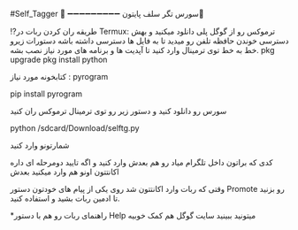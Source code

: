 #Self_Tagger 🔗
➖➖➖➖➖➖➖➖➖
سورس تگر سلف پایتون🔗

⁉️طریقه ران کردن ربات در Termux:
ترموکس رو از گوگل پلی دانلود میکنید و بهش دسترسی خوندن حافظه تلفن رو میدید تا به فایل ها دسترسی داشته باشه
دستورات زیرو خط به خط توی ترمینال وارد کنید تا آپدیت ها و برنامه های مورد نیاز نصب بشه.
pkg upgrade
pkg install python

کتابخونه مورد نیاز : pyrogram

pip install pyrogram

 سورس رو دانلود کنید و دستور زیر رو توی ترمینال ترموکس ران کنید 

python /sdcard/Download/selftg.py

 شمارتونو وارد کنید

کدی که براتون داخل تلگرام میاد رو هم بعدش وارد کنید و اگه تایید دومرحله ای داره اکانتتون اونو هم وارد میکنید بعدش

وقتی که ربات وارد اکانتتون شد روی یکی از پیام های خودتون دستور Promote رو بزنید تا ادمین ربات بشید و استفاده کنید.

*راهنمای ربات رو هم با دستور Help میتونید ببینید
سایت گوگل هم کمک خوبیه
